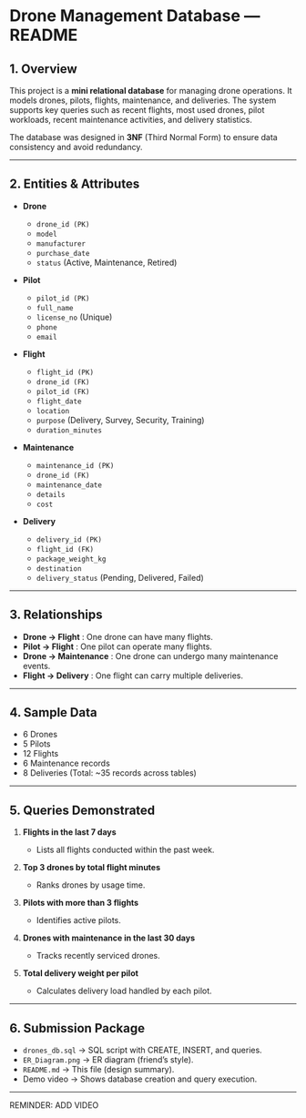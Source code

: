 # Drone Management Database — README

## 1. Overview

This project is a **mini relational database** for managing drone operations. It models drones, pilots, flights, maintenance, and deliveries. The system supports key queries such as recent flights, most used drones, pilot workloads, recent maintenance activities, and delivery statistics.

The database was designed in **3NF** (Third Normal Form) to ensure data consistency and avoid redundancy.

---

## 2. Entities & Attributes

* **Drone**

  * `drone_id (PK)`
  * `model`
  * `manufacturer`
  * `purchase_date`
  * `status` (Active, Maintenance, Retired)

* **Pilot**

  * `pilot_id (PK)`
  * `full_name`
  * `license_no` (Unique)
  * `phone`
  * `email`

* **Flight**

  * `flight_id (PK)`
  * `drone_id (FK)`
  * `pilot_id (FK)`
  * `flight_date`
  * `location`
  * `purpose` (Delivery, Survey, Security, Training)
  * `duration_minutes`

* **Maintenance**

  * `maintenance_id (PK)`
  * `drone_id (FK)`
  * `maintenance_date`
  * `details`
  * `cost`

* **Delivery**

  * `delivery_id (PK)`
  * `flight_id (FK)`
  * `package_weight_kg`
  * `destination`
  * `delivery_status` (Pending, Delivered, Failed)

---

## 3. Relationships

* **Drone → Flight** : One drone can have many flights.
* **Pilot → Flight** : One pilot can operate many flights.
* **Drone → Maintenance** : One drone can undergo many maintenance events.
* **Flight → Delivery** : One flight can carry multiple deliveries.

---

## 4. Sample Data

* 6 Drones
* 5 Pilots
* 12 Flights
* 6 Maintenance records
* 8 Deliveries
  (Total: \~35 records across tables)

---

## 5. Queries Demonstrated

1. **Flights in the last 7 days**

   * Lists all flights conducted within the past week.
2. **Top 3 drones by total flight minutes**

   * Ranks drones by usage time.
3. **Pilots with more than 3 flights**

   * Identifies active pilots.
4. **Drones with maintenance in the last 30 days**

   * Tracks recently serviced drones.
5. **Total delivery weight per pilot**

   * Calculates delivery load handled by each pilot.

---

## 6. Submission Package

* `drones_db.sql` → SQL script with CREATE, INSERT, and queries.
* `ER_Diagram.png` → ER diagram (friend’s style).
* `README.md` → This file (design summary).
* Demo video → Shows database creation and query execution.

---



REMINDER: ADD VIDEO
